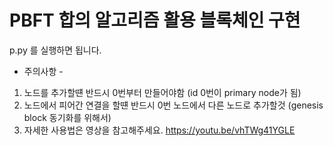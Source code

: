 # PBFT 합의 알고리즘 활용 블록체인 구현
p.py 를 실행하면 됩니다.
- 주의사항 -
1. 노드를 추가할떈 반드시 0번부터 만들어야함 (id 0번이 primary node가 됨)
2. 노드에서 피어간 연결을 할떈 반드시 0번 노드에서 다른 노드로 추가할것 (genesis block 동기화를 위해서)
3. 자세한 사용법은 영상을 참고해주세요. https://youtu.be/vhTWg41YGLE

